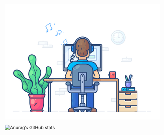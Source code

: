 <div align="center" width="100%">
  <img src="https://github.com/songjianet/songjianet/blob/main/images/working.gif" width="550" />
</div>








![Anurag's GitHub stats](https://github-readme-stats.vercel.app/api?username=songjianet&show_icons=true&theme=vue&show_owner=false)
